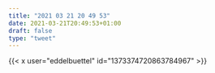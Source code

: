 ```yaml
---
title: "2021 03 21 20 49 53"
date: 2021-03-21T20:49:53+01:00
draft: false
type: "tweet"
---
```


{{< x user="eddelbuettel" id="1373374720863784967" >}}
